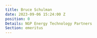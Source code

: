 ```yaml
---
title: Bruce Schulman
date: 2023-09-06 15:24:00 Z
position: 0
Details: NGP Energy Technology Partners
Section: emeritus
---
```


